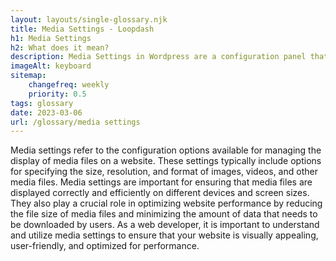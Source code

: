 ```yaml
--- 
layout: layouts/single-glossary.njk
title: Media Settings - Loopdash
h1: Media Settings
h2: What does it mean?
description: Media Settings in Wordpress are a configuration panel that allows users to set default sizes for images, choose the location for uploaded files, and enable/disable certain media-related features.
imageAlt: keyboard
sitemap:
	changefreq: weekly
	priority: 0.5
tags: glossary
date: 2023-03-06
url: /glossary/media settings
---
```


Media settings refer to the configuration options available for managing the display of media files on a website. These settings typically include options for specifying the size, resolution, and format of images, videos, and other media files. Media settings are important for ensuring that media files are displayed correctly and efficiently on different devices and screen sizes. They also play a crucial role in optimizing website performance by reducing the file size of media files and minimizing the amount of data that needs to be downloaded by users. As a web developer, it is important to understand and utilize media settings to ensure that your website is visually appealing, user-friendly, and optimized for performance.
